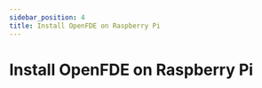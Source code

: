 ```yaml
---
sidebar_position: 4
title: Install OpenFDE on Raspberry Pi
---
```


# Install OpenFDE on Raspberry Pi